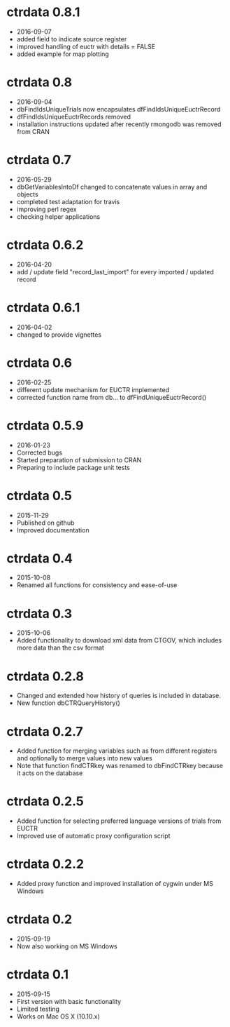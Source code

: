 # ctrdata 0.8.1
 - 2016-09-07
 - added field to indicate source register
 - improved handling of euctr with details = FALSE
 - added example for map plotting
# ctrdata 0.8
 - 2016-09-04
 - dbFindIdsUniqueTrials now encapsulates dfFindIdsUniqueEuctrRecord
 - dfFindIdsUniqueEuctrRecords removed
 - installation instructions updated after recently rmongodb was removed from CRAN
# ctrdata 0.7
 - 2016-05-29
 - dbGetVariablesIntoDf changed to concatenate values in array and objects 
 - completed test adaptation for travis
 - improving perl regex
 - checking helper applications
# ctrdata 0.6.2
 - 2016-04-20
 - add / update field "record_last_import" for every imported / updated record
# ctrdata 0.6.1
 - 2016-04-02
 - changed to provide vignettes
# ctrdata 0.6
 - 2016-02-25
 - different update mechanism for EUCTR implemented
 - corrected function name from db... to dfFindUniqueEuctrRecord()
# ctrdata 0.5.9
 - 2016-01-23
 - Corrected bugs
 - Started preparation of submission to CRAN
 - Preparing to include package unit tests
# ctrdata 0.5
 - 2015-11-29
 - Published on github
 - Improved documentation
# ctrdata 0.4
 - 2015-10-08
 - Renamed all functions for consistency and ease-of-use
# ctrdata 0.3
 - 2015-10-06
 - Added functionality to download xml data from CTGOV, which includes more data than the csv format
# ctrdata 0.2.8
 - Changed and extended how history of queries is included in database.
 - New function dbCTRQueryHistory()
# ctrdata 0.2.7
 - Added function for merging variables such as from different registers and optionally to merge values into new values
 - Note that function findCTRkey was renamed to dbFindCTRkey because it acts on the database
# ctrdata 0.2.5
 - Added function for selecting preferred language versions of trials from EUCTR
 - Improved use of automatic proxy configuration script
# ctrdata 0.2.2
 - Added proxy function and improved installation of cygwin under MS Windows
# ctrdata 0.2
 - 2015-09-19
 - Now also working on MS Windows
# ctrdata 0.1
 - 2015-09-15
 - First version with basic functionality
 - Limited testing
 - Works on Mac OS X (10.10.x)
